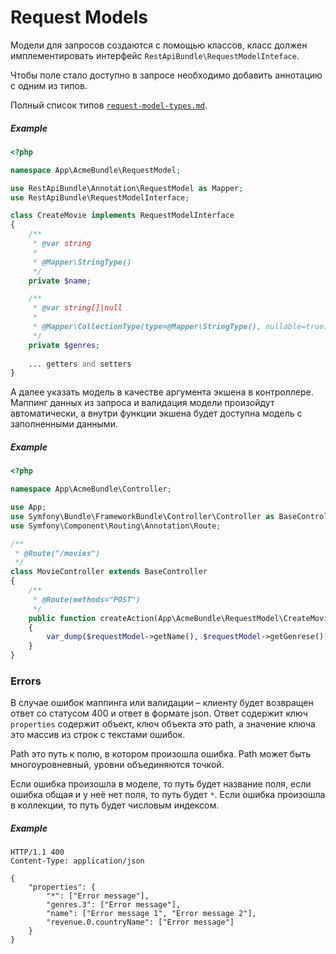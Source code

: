 # Request Models

Модели для запросов создаются с помощью классов, класс должен имплементировать интерфейс `RestApiBundle\RequestModelInteface`.

Чтобы поле стало доступно в запросе необходимо добавить аннотацию с одним из типов. 

Полный список типов [`request-model-types.md`](request-model-types.md).

##### Example

```php
<?php

namespace App\AcmeBundle\RequestModel;

use RestApiBundle\Annotation\RequestModel as Mapper;
use RestApiBundle\RequestModelInterface;

class CreateMovie implements RequestModelInterface
{
    /**
     * @var string
     *
     * @Mapper\StringType()
     */
    private $name;

    /**
     * @var string[]|null
     *
     * @Mapper\CollectionType(type=@Mapper\StringType(), nullable=true)
     */
    private $genres;
    
    ... getters and setters
}
```

А далее указать модель в качестве аргумента экшена в контроллере. Маппинг данных из запроса и валидация модели произойдут автоматически, а внутри функции экшена будет доступна модель с заполненными данными.

##### Example

```php
<?php

namespace App\AcmeBundle\Controller;

use App;
use Symfony\Bundle\FrameworkBundle\Controller\Controller as BaseController;
use Symfony\Component\Routing\Annotation\Route;

/**
 * @Route("/movies")
 */
class MovieController extends BaseController
{
    /**
     * @Route(methods="POST")
     */
    public function createAction(App\AcmeBundle\RequestModel\CreateMovie $requestModel)
    {
        var_dump($requestModel->getName(), $requestModel->getGenrese());
    }
}
```

### Errors
В случае ошибок маппинга или валидации – клиенту будет возвращен ответ со статусом 400 и ответ в формате json.
Ответ содержит ключ `properties` содержит объект, ключ объекта это path, а значение ключа это массив из строк с текстами ошибок.

Path это путь к полю, в котором произошла ошибка.
Path может быть многоуровневный, уровни объединяются точкой.

Если ошибка произошла в моделе, то путь будет название поля, если ошибка общая и у неё нет поля, то путь будет `*`.
Если ошибка произошла в коллекции, то путь будет числовым индексом.

##### Example

```http request
HTTP/1.1 400
Content-Type: application/json

{
    "properties": {
        "*": ["Error message"], 
        "genres.3": ["Error message"], 
        "name": ["Error message 1", "Error message 2"],
        "revenue.0.countryName": ["Error message"]
    }
}
```
